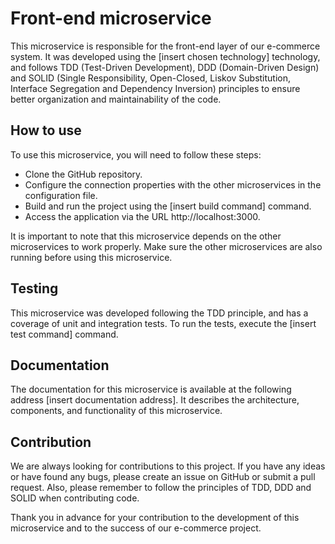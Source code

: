 # Front-end microservice

This microservice is responsible for the front-end layer of our e-commerce system. It was developed using the [insert chosen technology] technology, and follows TDD (Test-Driven Development), DDD (Domain-Driven Design) and SOLID (Single Responsibility, Open-Closed, Liskov Substitution, Interface Segregation and Dependency Inversion) principles to ensure better organization and maintainability of the code.

## How to use
To use this microservice, you will need to follow these steps:

- Clone the GitHub repository.
- Configure the connection properties with the other microservices in the configuration file.
- Build and run the project using the [insert build command] command.
- Access the application via the URL http://localhost:3000.

It is important to note that this microservice depends on the other microservices to work properly. Make sure the other microservices are also running before using this microservice.

## Testing
This microservice was developed following the TDD principle, and has a coverage of unit and integration tests. To run the tests, execute the [insert test command] command.

## Documentation
The documentation for this microservice is available at the following address [insert documentation address]. It describes the architecture, components, and functionality of this microservice.

## Contribution
We are always looking for contributions to this project. If you have any ideas or have found any bugs, please create an issue on GitHub or submit a pull request. Also, please remember to follow the principles of TDD, DDD and SOLID when contributing code.

Thank you in advance for your contribution to the development of this microservice and to the success of our e-commerce project.